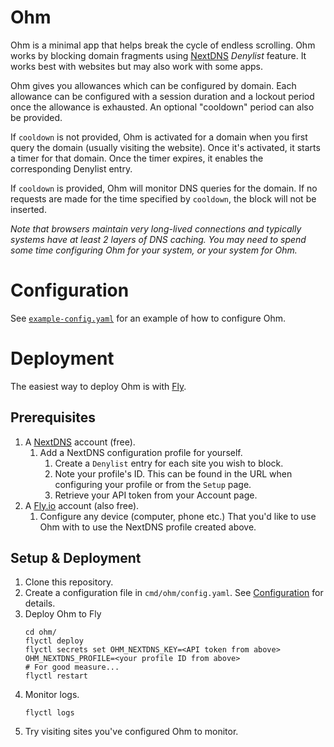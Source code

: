 # Ohm

Ohm is a minimal app that helps break the cycle of endless scrolling. Ohm works by blocking domain fragments using 
[NextDNS](https://nextdns.com/) _Denylist_ feature. It works best with websites but may also work with some apps.

Ohm gives you allowances which can be configured by domain. Each allowance can be configured with a session duration 
and a lockout period once the allowance is exhausted. An optional "cooldown" period can also be provided.

If `cooldown` is not provided, Ohm is activated for a domain when you first query the domain (usually visiting the 
website). Once it's activated, it starts a timer for that domain. Once the timer expires, it enables the corresponding 
Denylist entry.

If `cooldown` is provided, Ohm will monitor DNS queries for the domain. If no requests are made for the time specified 
by `cooldown`, the block will not be inserted.

_Note that browsers maintain very long-lived connections and typically systems have at least 2 layers of DNS caching. 
You may need to spend some time configuring Ohm for your system, or your system for Ohm._

# Configuration

See [`example-config.yaml`](example-config.yaml) for an example of how to configure Ohm.

# Deployment

The easiest way to deploy Ohm is with [Fly](https://fly.io/).

## Prerequisites

1. A [NextDNS](https://nextdns.com/) account (free).
   1. Add a NextDNS configuration profile for yourself.
      1. Create a `Denylist` entry for each site you wish to block.
      2. Note your profile's ID. This can be found in the URL when configuring your profile or from the `Setup` page.
      3. Retrieve your API token from your Account page.
2. A [Fly.io](https://fly.io/) account (also free).
   1. Configure any device (computer, phone etc.) That you'd like to use Ohm with to use the NextDNS profile created above.

## Setup & Deployment

1. Clone this repository.
2. Create a configuration file in `cmd/ohm/config.yaml`. See [Configuration](#configuration) for details.
3. Deploy Ohm to Fly
   ```shell
   cd ohm/
   flyctl deploy
   flyctl secrets set OHM_NEXTDNS_KEY=<API token from above> OHM_NEXTDNS_PROFILE=<your profile ID from above>
   # For good measure...
   flyctl restart
   ```
4. Monitor logs.
   ```shell
   flyctl logs
   ```
5. Try visiting sites you've configured Ohm to monitor.
